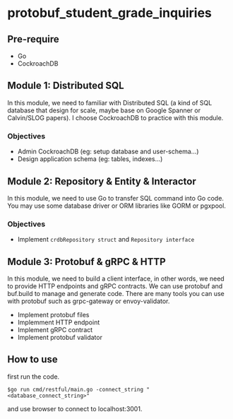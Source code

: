 # protobuf_student_grade_inquiries

## Pre-require
* Go
* CockroachDB

## Module 1: Distributed SQL
In this module, we need to familiar with Distributed SQL (a kind of SQL database that design for scale, maybe base on Google Spanner or Calvin/SLOG papers). I choose CockroachDB to practice with this module.

### Objectives
* Admin CockroachDB (eg: setup database and user-schema...)
* Design application schema (eg: tables, indexes...)

## Module 2: Repository & Entity & Interactor
In this module, we need to use Go to transfer SQL command into Go code. You may use some database driver or ORM libraries like GORM or pgxpool.

### Objectives
* Implement ```crdbRepository struct``` and ```Repository interface``` 

## Module 3: Protobuf & gRPC & HTTP
In this module, we need to build a client interface, in other words, we need to provide HTTP endpoints and gRPC contracts. We can use protobuf and buf.build to manage and generate code. There are many tools you can use with protobuf such as grpc-gateway or envoy-validator.
* Implement protobuf files
* Implemment HTTP endpoint
* Implement gRPC contract
* Implement protobuf validator

## How to use
first run the code.

    $go run cmd/restful/main.go -connect_string "<database_connect_string>"

and use browser to connect to localhost:3001.
